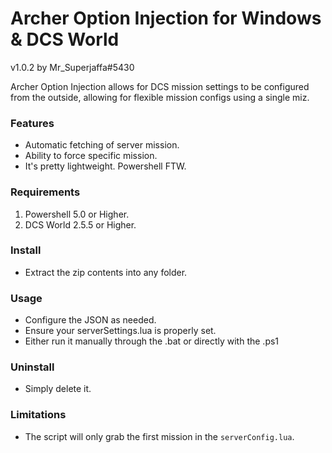 
# Archer Option Injection for Windows & DCS World

v1.0.2 by Mr_Superjaffa#5430

Archer Option Injection allows for DCS mission settings to be configured from the outside, allowing for flexible mission configs using a single miz.

### Features

+ Automatic fetching of server mission.
+ Ability to force specific mission.
+ It's pretty lightweight. Powershell FTW.

### Requirements

1. Powershell 5.0 or Higher.
2. DCS World 2.5.5 or Higher.

### Install

+ Extract the zip contents into any folder.

### Usage

+ Configure the JSON as needed.
+ Ensure your serverSettings.lua is properly set.
+ Either run it manually through the .bat or directly with the .ps1

### Uninstall

+ Simply delete it.

### Limitations

+ The script will only grab the first mission in the `serverConfig.lua`.
